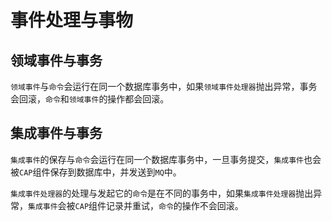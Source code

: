 # 事件处理与事物

## 领域事件与事务

`领域事件`与`命令`会运行在同一个数据库事务中，如果`领域事件处理器`抛出异常，事务会回滚，`命令`和`领域事件`的操作都会回滚。

## 集成事件与事务

`集成事件`的保存与`命令`会运行在同一个数据库事务中，一旦事务提交，`集成事件`也会被`CAP`组件保存到数据库中，并发送到`MQ`中。

`集成事件处理器`的处理与发起它的`命令`是在不同的事务中，如果`集成事件处理器`抛出异常，`集成事件`会被`CAP`组件记录并重试，`命令`的操作不会回滚。
